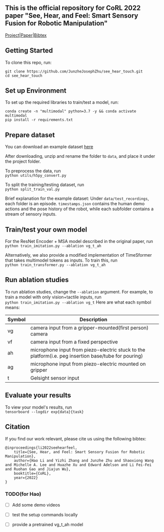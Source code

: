 ## This is the official repository for CoRL 2022 paper "See, Hear, and Feel: Smart Sensory Fusion for Robotic Manipulation"
[Project](https://ai.stanford.edu/~rhgao/see_hear_feel/)|[Paper](https://arxiv.org/abs/2212.03858)|[Bibtex](https://ai.stanford.edu/~rhgao/see_hear_feel/bibtex_seehearfeel.txt)

## Getting Started
To clone this repo, run:
```
git clone https://github.com/JunzheJosephZhu/see_hear_touch.git
cd see_hear_touch
```
## Set up Environment
To set up the required libraries to train/test a model, run:
```
conda create -n "multimodal" python=3.7 -y && conda activate multimodal
pip install -r requirements.txt
```
## Prepare dataset
You can download an example dataset [here](https://drive.google.com/drive/folders/13S6YcKJIIRKctB0SjdiaKEv_mvJEM_pk)

After downloading, unzip and rename the folder to ```data```, and place it under the project folder.

To preprocess the data, run <br>
```python utils/h5py_convert.py```

To split the training/testing dataset, run <br>
```python split_train_val.py```

Brief explanation for the example dataset: Under ```data/test_recordings```, each folder is an episode. ```timestamps.json``` contains the human demo actions and the pose history of the robot, while each subfolder contains a stream of sensory inputs.

## Train/test your own model
For the ResNet Encoder + MSA model described in the original paper, run <br>
```python train_imitation.py --ablation vg_t_ah```

Alternatively, we also provide a modified implementation of TimeSformer that takes multimodel tokens as inputs. To train this, run <br>
```python train_transformer.py --ablation vg_t_ah```

## Run ablation studies
To run ablation studies, change the ```--ablation``` argument. For example, to train a model with only vision+tactile inputs, run <br>
```python train_imitation.py --ablation vg_t```
Here are what each symbol means:

| Symbol      | Description |
| ----------- | ----------- |
| vg      | camera input from a gripper-mounted(first person) camera       |
| vf   | camera input from a fixed perspective        |
| ah   | microphone input from piezo-electric stuck to the platform(i.e. peg insertion base/tube for pouring) |
| ag   | microphone input from piezo-electric mounted on gripper |
| t    | Gelsight sensor input |

## Evaluate your results
To view your model's results, run <br>
```tensorboard --logdir exp{data}{task}```

## Citation
If you find our work relevant, please cite us using the following bibtex:
```
@inproceedings{li2022seehearfeel,
    title={See, Hear, and Feel: Smart Sensory Fusion for Robotic Manipulation},
    author={Hao Li and Yizhi Zhang and Junzhe Zhu and Shaoxiong Wang and Michelle A. Lee and Huazhe Xu and Edward Adelson and Li Fei-Fei and Ruohan Gao and Jiajun Wu},
    booktitle={CoRL},
    year={2022}
}
```

### TODO(for Hao)
- [ ] Add some demo videos
- [ ] test the setup commands locally
- [ ] provide a pretrained vg_t_ah model

